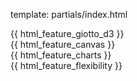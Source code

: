 template: partials/index.html

<div class="features container text-center">
<article>
    {{ html_feature_giotto_d3 }}
</article>
<article>
    {{ html_feature_canvas }}
</article>
<article>
    {{ html_feature_charts }}
</article>
<article>
    {{ html_feature_flexibility }}
</article>
<article>
</article>
</div>


